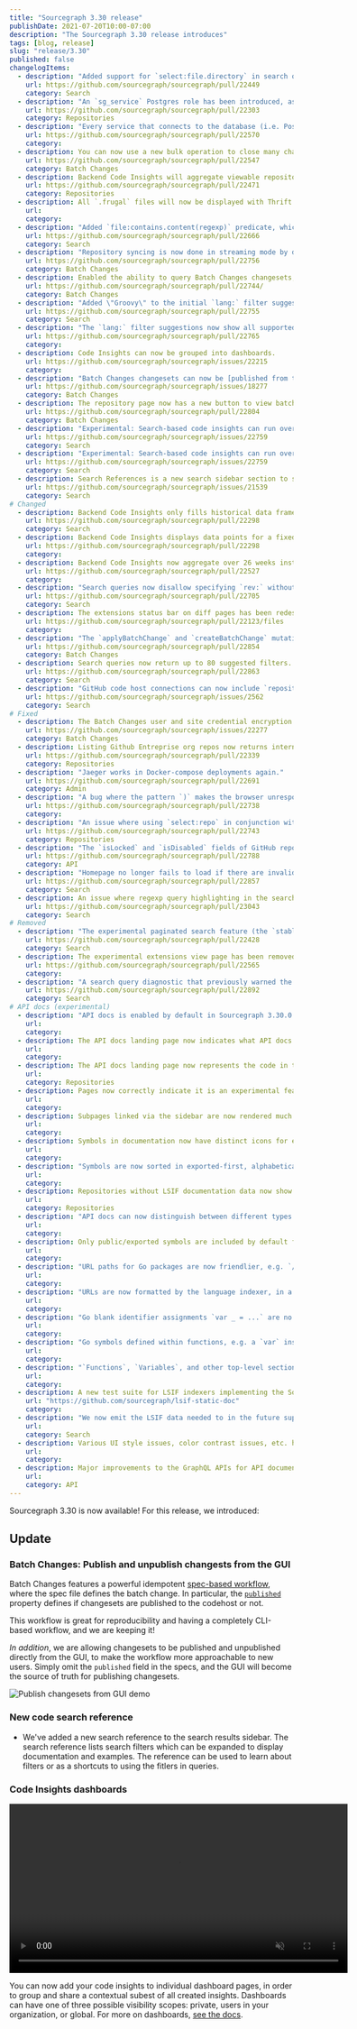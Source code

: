 ```yaml
---
title: "Sourcegraph 3.30 release"
publishDate: 2021-07-20T10:00-07:00
description: "The Sourcegraph 3.30 release introduces"
tags: [blog, release]
slug: "release/3.30"
published: false
changelogItems:
  - description: "Added support for `select:file.directory` in search queries, which returns unique directory paths for results that satisfy the query."
    url: https://github.com/sourcegraph/sourcegraph/pull/22449
    category: Search
  - description: "An `sg_service` Postgres role has been introduced, as well as an `sg_repo_access_policy` policy on the `repo` table that restricts access to that role. The role that owns the `repo` table will continue to get unrestricted access."
    url: https://github.com/sourcegraph/sourcegraph/pull/22303
    category: Repositories
  - description: "Every service that connects to the database (i.e. Postgres) now has a \"Database connections\" monitoring section in its Grafana dashboard."
    url: https://github.com/sourcegraph/sourcegraph/pull/22570
    category:
  - description: You can now use a new bulk operation to close many changesets at once in Batch Changes.
    url: https://github.com/sourcegraph/sourcegraph/pull/22547
    category: Batch Changes
  - description: Backend Code Insights will aggregate viewable repositories based on the authenticated user.
    url: https://github.com/sourcegraph/sourcegraph/pull/22471
    category: Repositories
  - description: All `.frugal` files will now be displayed with Thrift syntax highlighting.
    url:
    category:
  - description: "Added `file:contains.content(regexp)` predicate, which filters only to files that contain matches of the given pattern."
    url: https://github.com/sourcegraph/sourcegraph/pull/22666
    category: Search
  - description: "Repository syncing is now done in streaming mode by default. Customers with many repositories should notice code host updates much faster, with repo-updater consuming less memory. Using the previous batch mode can be done by setting the `ENABLE_STREAMING_REPOS_SYNCER` environment variable to `false` in `repo-updater`. That environment variable will be deleted in the next release."
    url: https://github.com/sourcegraph/sourcegraph/pull/22756
    category: Batch Changes
  - description: Enabled the ability to query Batch Changes changesets, changesets stats, and file diff stats for an individual repository via the Sourcegraph GraphQL API.
    url: https://github.com/sourcegraph/sourcegraph/pull/22744/
    category: Batch Changes
  - description: "Added \"Groovy\" to the initial `lang:` filter suggestions in the search bar."
    url: https://github.com/sourcegraph/sourcegraph/pull/22755
    category: Search
  - description: "The `lang:` filter suggestions now show all supported, matching languages as the user types a language name."
    url: https://github.com/sourcegraph/sourcegraph/pull/22765
    category:
  - description: Code Insights can now be grouped into dashboards.
    url: https://github.com/sourcegraph/sourcegraph/issues/22215
    category:
  - description: "Batch Changes changesets can now be [published from the Sourcegraph UI](https://docs.sourcegraph.com/batch_changes/how-tos/publishing_changesets#within-the-ui)."
    url: https://github.com/sourcegraph/sourcegraph/issues/18277
    category: Batch Changes
  - description: The repository page now has a new button to view batch change changesets created in that specific repository, with a badge indicating how many changesets are currently open.
    url: https://github.com/sourcegraph/sourcegraph/pull/22804
    category: Batch Changes
  - description: "Experimental: Search-based code insights can run over all repositories on the instance. To enable, use the feature flag `\"experimentalFeatures\": { \"codeInsightsAllRepos\": true }`."
    url: https://github.com/sourcegraph/sourcegraph/issues/22759
    category: Search
  - description: "Experimental: Search-based code insights can run over all repositories on the instance. To enable, use the feature flag `\"experimentalFeatures\": { \"codeInsightsAllRepos\": true }` and tick the checkbox in the insight creation/edit UI."
    url: https://github.com/sourcegraph/sourcegraph/issues/22759
    category: Search
  - description: Search References is a new search sidebar section to simplify learning about the available search filters directly where they are used.
    url: https://github.com/sourcegraph/sourcegraph/issues/21539
    category: Search
# Changed
  - description: Backend Code Insights only fills historical data frames that have changed to reduce the number of searches required.
    url: https://github.com/sourcegraph/sourcegraph/pull/22298
    category: Search
  - description: Backend Code Insights displays data points for a fixed 6 months period in 2 week intervals, and will carry observations forward that are missing.
    url: https://github.com/sourcegraph/sourcegraph/pull/22298
    category:
  - description: Backend Code Insights now aggregate over 26 weeks instead of 6 months.
    url: https://github.com/sourcegraph/sourcegraph/pull/22527
    category:
  - description: "Search queries now disallow specifying `rev:` without `repo:`. Note that to search across potentially multiple revisions, a query like `repo:.* rev:\u003crevision\u003e` remains valid."
    url: https://github.com/sourcegraph/sourcegraph/pull/22705
    category: Search
  - description: The extensions status bar on diff pages has been redesigned and now shows information for both the base and head commits.
    url: https://github.com/sourcegraph/sourcegraph/pull/22123/files
    category:
  - description: "The `applyBatchChange` and `createBatchChange` mutations now accept an optional `publicationStates` argument to set the publication state of specific changesets within the batch change. [#22485](https://github.com/sourcegraph/sourcegraph/pull/22485) and"
    url: https://github.com/sourcegraph/sourcegraph/pull/22854
    category: Batch Changes
  - description: Search queries now return up to 80 suggested filters. Previously we returned up to 24.
    url: https://github.com/sourcegraph/sourcegraph/pull/22863
    category: Search
  - description: "GitHub code host connections can now include `repositoryQuery` entries that match more than 1000 repositories from the GitHub search API without requiring the previously document work-around of splitting the query up with `created:` qualifiers, which is now done automatically."
    url: https://github.com/sourcegraph/sourcegraph/issues/2562
    category: Search
# Fixed
  - description: The Batch Changes user and site credential encryption migrators added in Sourcegraph 3.28 could report zero progress when encryption was disabled, even though they had nothing to do. This has been fixed, and progress will now be correctly reported.
    url: https://github.com/sourcegraph/sourcegraph/issues/22277
    category: Batch Changes
  - description: Listing Github Entreprise org repos now returns internal repos as well.
    url: https://github.com/sourcegraph/sourcegraph/pull/22339
    category: Repositories
  - description: "Jaeger works in Docker-compose deployments again."
    url: https://github.com/sourcegraph/sourcegraph/pull/22691
    category: Admin
  - description: "A bug where the pattern `)` makes the browser unresponsive."
    url: https://github.com/sourcegraph/sourcegraph/pull/22738
    category:
  - description: "An issue where using `select:repo` in conjunction with `and` patterns did not yield expected repo results."
    url: https://github.com/sourcegraph/sourcegraph/pull/22743
    category: Repositories
  - description: "The `isLocked` and `isDisabled` fields of GitHub repositories are now fetched correctly from the GraphQL API of GitHub Enterprise instances. Users that rely on the `repos` config in GitHub code host connections should update so that locked and disabled repositories defined in that list are actually skipped."
    url: https://github.com/sourcegraph/sourcegraph/pull/22788
    category: API
  - description: "Homepage no longer fails to load if there are invalid entries in user's search history."
    url: https://github.com/sourcegraph/sourcegraph/pull/22857
    category: Search
  - description: An issue where regexp query highlighting in the search bar would render incorrectly on Firefox.
    url: https://github.com/sourcegraph/sourcegraph/pull/23043
    category: Search
# Removed
  - description: "The experimental paginated search feature (the `stable:` keyword) has been removed, to be replaced with streaming search."
    url: https://github.com/sourcegraph/sourcegraph/pull/22428
    category: Search
  - description: The experimental extensions view page has been removed.
    url: https://github.com/sourcegraph/sourcegraph/pull/22565
    category:
  - description: "A search query diagnostic that previously warned the user when quotes are interpreted literally has been removed. The literal meaning has been Sourcegraph's default search behavior for some time now."
    url: https://github.com/sourcegraph/sourcegraph/pull/22892
    category: Search
# API docs (experimental)
  - description: "API docs is enabled by default in Sourcegraph 3.30.0. It can be disabled by adding `\"apiDocs\": false` to the `experimentalFeatures` section of user settings."
    url:
    category:
  - description: The API docs landing page now indicates what API docs are and provide more info.
    url:
    category:
  - description: The API docs landing page now represents the code in the repository root, instead of an empty page.
    url:
    category: Repositories
  - description: Pages now correctly indicate it is an experimental feature, and include a feedback widget.
    url:
    category:
  - description: Subpages linked via the sidebar are now rendered much better, and have an expandable section.
    url:
    category:
  - description: Symbols in documentation now have distinct icons for e.g. functions/vars/consts/etc.
    url:
    category:
  - description: "Symbols are now sorted in exported-first, alphabetical order."
    url:
    category:
  - description: Repositories without LSIF documentation data now show a friendly error page indicating what languages are supported, how to set it up, etc.
    url:
    category: Repositories
  - description: "API docs can now distinguish between different types of symbols, tests, examples, benchmarks, etc. and whether symbols are public/private - to support filtering in the future."
    url:
    category:
  - description: Only public/exported symbols are included by default for now.
    url:
    category:
  - description: "URL paths for Go packages are now friendlier, e.g. `/-/docs/cmd/frontend/auth` instead of `/-/docs/cmd-frontend-auth`."
    url:
    category:
  - description: "URLs are now formatted by the language indexer, in a way that makes sense for the language, e.g. `#Mocks.CreateUserAndSave` instead of `#ypeMocksCreateUserAndSave` for a Go method `CreateUserAndSave` on type `Mocks`."
    url:
    category:
  - description: "Go blank identifier assignments `var _ = ...` are no longer incorrectly included."
    url:
    category:
  - description: "Go symbols defined within functions, e.g. a `var` inside a `func` scope are no longer incorrectly included."
    url:
    category:
  - description: "`Functions`, `Variables`, and other top-level sections are no longer rendered empty if there are none in that section."
    url:
    category:
  - description: A new test suite for LSIF indexers implementing the Sourcegraph documentation extension to LSIF is available.
    url: "https://github.com/sourcegraph/lsif-static-doc"
    category:
  - description: "We now emit the LSIF data needed to in the future support \"Jump to API docs\" from code views, \"View code\" from API docs, usage examples in API docs, and search indexing."
    url:
    category: Search
  - description: Various UI style issues, color contrast issues, etc. have been fixed.
    url:
    category:
  - description: Major improvements to the GraphQL APIs for API documentation.
    url:
    category: API
---
```


Sourcegraph 3.30 is now available! For this release, we introduced:

## Update

### Batch Changes: Publish and unpublish changests from the GUI

Batch Changes features a powerful idempotent [spec-based workflow](https://docs.sourcegraph.com/batch_changes/explanations/batch_changes_design), where the spec file defines the batch change. In particular, the [`published`](https://docs.sourcegraph.com/batch_changes/references/batch_spec_yaml_reference#changesettemplate-published) property defines if changesets are published to the codehost or not.

This workflow is great for reproducibility and having a completely CLI-based workflow, and we are keeping it!

_In addition_, we are allowing changesets to be published and unpublished directly from the GUI, to make the workflow more approachable to new users. Simply omit the `published` field in the specs, and the GUI will become the source of truth for publishing changesets.

<img src="https://storage.googleapis.com/sourcegraph-assets/blog/3.30/publish-from-gui.gif" alt="Publish changesets from GUI demo" />

### New code search reference

* We've added a new search reference to the search results sidebar. The search reference lists search filters which can be expanded to display documentation and examples. The reference can be used to learn about filters or as a shortcuts to using the fitlers in queries. 

<!--TODO a small GIF a user clicking a repo: filter and using autocomplete to resolve github.com\/sourcegraph/sourcgraph$ -->

### Code Insights dashboards 

<p><video autoplay loop muted playsinline style="width:600px">
  <source src="https://sourcegraphstatic.com/blog/3.30/insights_dashboards.mp4" type="video/mp4">
 </video></p>

You can now add your code insights to individual dashboard pages, in order to group and share a contextual subest of all created insights. Dashboards can have one of three possible visibility scopes: private, users in your organization, or global. For more on dashboards, [see the docs](TODO_ADD_DOCS_LINK). 
